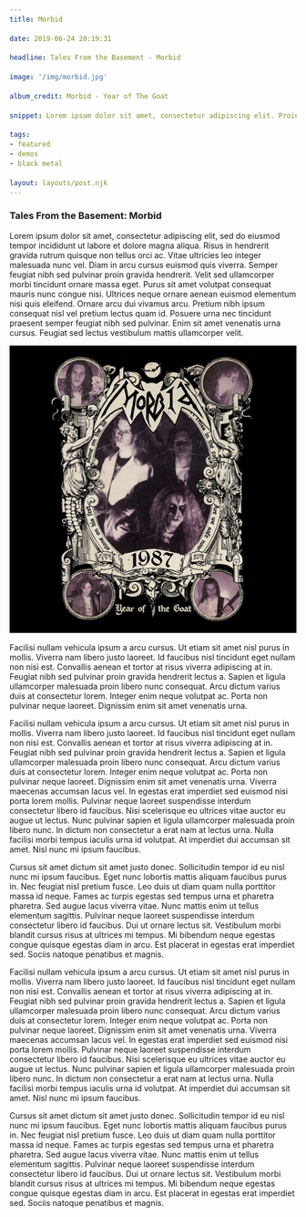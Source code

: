 ```yaml
---
title: Morbid

date: 2019-06-24 20:19:31

headline: Tales From the Basement - Morbid

image: '/img/morbid.jpg'

album_credit: Morbid - Year of The Goat

snippet: Lorem ipsum dolor sit amet, consectetur adipiscing elit. Proin iaculis sollicitudin felis, vel tristique justo iaculis at. Curabitur luctus, enim at suscipit volutpat, sapien nulla tincidunt tellus, auctor interdum ex quam et eros.

tags: 
- featured
- demos
- black metal

layout: layouts/post.njk
---
```



<article class="article tales">
	<section class="section_1 article_hero">
		<div class="container">
			<h1>
				<span>Tales From the Basement:</span>
				<span>Morbid</span>
			</h1>
		</div>
	</section>
	<!-- ----------- -->
	<!-- code spacer -->
	<!-- ----------- -->
	<section class="copy">
		<p>Lorem ipsum dolor sit amet, consectetur adipiscing elit, sed do eiusmod tempor incididunt ut labore et dolore magna aliqua. Risus in hendrerit gravida rutrum quisque non tellus orci ac. Vitae ultricies leo integer malesuada nunc vel. Diam in arcu cursus euismod quis viverra. Semper feugiat nibh sed pulvinar proin gravida hendrerit. Velit sed ullamcorper morbi tincidunt ornare massa eget. Purus sit amet volutpat consequat mauris nunc congue nisi. Ultrices neque ornare aenean euismod elementum nisi quis eleifend. Ornare arcu dui vivamus arcu. Pretium nibh ipsum consequat nisl vel pretium lectus quam id. Posuere urna nec tincidunt praesent semper feugiat nibh sed pulvinar. Enim sit amet venenatis urna cursus. Feugiat sed lectus vestibulum mattis ullamcorper velit.</p>
	</section>
	<!-- ----------- -->
	<!-- code spacer -->
	<!-- ----------- -->
	<section class="copy">
		<div class="container medium split">
			<!-- code spacer -->
			<div class="image">
				<div class="duotone-img-wrapper">
				  <!-- The `::before` pseudo-element will apear here in the Broweser(DOM) and in web-inspector. -->
				  <img src="/img/morbid.jpg">
				</div>
			</div>
			<!-- code spacer -->
			<div class="copy">
				<p>Facilisi nullam vehicula ipsum a arcu cursus. Ut etiam sit amet nisl purus in mollis. Viverra nam libero justo laoreet. Id faucibus nisl tincidunt eget nullam non nisi est. Convallis aenean et tortor at risus viverra adipiscing at in. Feugiat nibh sed pulvinar proin gravida hendrerit lectus a. Sapien et ligula ullamcorper malesuada proin libero nunc consequat. Arcu dictum varius duis at consectetur lorem. Integer enim neque volutpat ac. Porta non pulvinar neque laoreet. Dignissim enim sit amet venenatis urna.</p>
			</div>
			<!-- code spacer -->
		</div>
	</section>
	<!-- ----------- -->
	<!-- code spacer -->
	<!-- ----------- -->
	<section class="container small copy">
		<p>Facilisi nullam vehicula ipsum a arcu cursus. Ut etiam sit amet nisl purus in mollis. Viverra nam libero justo laoreet. Id faucibus nisl tincidunt eget nullam non nisi est. Convallis aenean et tortor at risus viverra adipiscing at in. Feugiat nibh sed pulvinar proin gravida hendrerit lectus a. Sapien et ligula ullamcorper malesuada proin libero nunc consequat. Arcu dictum varius duis at consectetur lorem. Integer enim neque volutpat ac. Porta non pulvinar neque laoreet. Dignissim enim sit amet venenatis urna. Viverra maecenas accumsan lacus vel. In egestas erat imperdiet sed euismod nisi porta lorem mollis. Pulvinar neque laoreet suspendisse interdum consectetur libero id faucibus. Nisi scelerisque eu ultrices vitae auctor eu augue ut lectus. Nunc pulvinar sapien et ligula ullamcorper malesuada proin libero nunc. In dictum non consectetur a erat nam at lectus urna. Nulla facilisi morbi tempus iaculis urna id volutpat. At imperdiet dui accumsan sit amet. Nisl nunc mi ipsum faucibus.</p>
		<p>Cursus sit amet dictum sit amet justo donec. Sollicitudin tempor id eu nisl nunc mi ipsum faucibus. Eget nunc lobortis mattis aliquam faucibus purus in. Nec feugiat nisl pretium fusce. Leo duis ut diam quam nulla porttitor massa id neque. Fames ac turpis egestas sed tempus urna et pharetra pharetra. Sed augue lacus viverra vitae. Nunc mattis enim ut tellus elementum sagittis. Pulvinar neque laoreet suspendisse interdum consectetur libero id faucibus. Dui ut ornare lectus sit. Vestibulum morbi blandit cursus risus at ultrices mi tempus. Mi bibendum neque egestas congue quisque egestas diam in arcu. Est placerat in egestas erat imperdiet sed. Sociis natoque penatibus et magnis.</p>
	</section>
	<!-- ----------- -->
	<!-- code spacer -->
	<!-- ----------- -->
	<section class="container small copy">
		<p>Facilisi nullam vehicula ipsum a arcu cursus. Ut etiam sit amet nisl purus in mollis. Viverra nam libero justo laoreet. Id faucibus nisl tincidunt eget nullam non nisi est. Convallis aenean et tortor at risus viverra adipiscing at in. Feugiat nibh sed pulvinar proin gravida hendrerit lectus a. Sapien et ligula ullamcorper malesuada proin libero nunc consequat. Arcu dictum varius duis at consectetur lorem. Integer enim neque volutpat ac. Porta non pulvinar neque laoreet. Dignissim enim sit amet venenatis urna. Viverra maecenas accumsan lacus vel. In egestas erat imperdiet sed euismod nisi porta lorem mollis. Pulvinar neque laoreet suspendisse interdum consectetur libero id faucibus. Nisi scelerisque eu ultrices vitae auctor eu augue ut lectus. Nunc pulvinar sapien et ligula ullamcorper malesuada proin libero nunc. In dictum non consectetur a erat nam at lectus urna. Nulla facilisi morbi tempus iaculis urna id volutpat. At imperdiet dui accumsan sit amet. Nisl nunc mi ipsum faucibus.</p>
		<p>Cursus sit amet dictum sit amet justo donec. Sollicitudin tempor id eu nisl nunc mi ipsum faucibus. Eget nunc lobortis mattis aliquam faucibus purus in. Nec feugiat nisl pretium fusce. Leo duis ut diam quam nulla porttitor massa id neque. Fames ac turpis egestas sed tempus urna et pharetra pharetra. Sed augue lacus viverra vitae. Nunc mattis enim ut tellus elementum sagittis. Pulvinar neque laoreet suspendisse interdum consectetur libero id faucibus. Dui ut ornare lectus sit. Vestibulum morbi blandit cursus risus at ultrices mi tempus. Mi bibendum neque egestas congue quisque egestas diam in arcu. Est placerat in egestas erat imperdiet sed. Sociis natoque penatibus et magnis.</p>
	</section>
	<!-- ----------- -->
	<!-- code spacer -->
	<!-- ----------- -->
</article>
